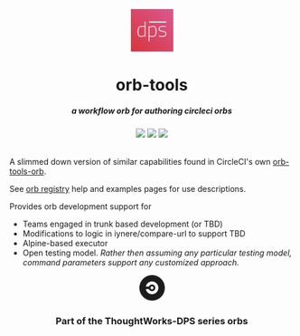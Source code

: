 <div align="center">
	<p>
		<img alt="CircleCI Logo" src="https://raw.githubusercontent.com/ThoughtWorks-DPS/orb-tools/master/dps.png?sanitize=true" width="75" />
	</p>
  <h1>orb-tools</h1>
  <h5>a workflow orb for authoring circleci orbs</h5>
  <a href="https://app.circleci.com/pipelines/github/feedyard/orb-tools"><img src="https://circleci.com/gh/feedyard/orb-tools.svg?style=shield"></a> <a href="https://circleci.com/orbs/registry/orb/feedyard/orb-tools"><img src="https://img.shields.io/badge/endpoint.svg?url=https://badges.circleci.io/orb/feedyard/orb-tools"></a> <a href="https://opensource.org/licenses/MIT"><img src="https://img.shields.io/badge/license-MIT-blue.svg"></a>
</div>
<br />

A slimmed down version of similar capabilities found in CircleCI's own [orb-tools-orb](https://github.com/CircleCI-Public/orb-tools-orb).  

See [orb registry](https://circleci.com/orbs/registry/orb/twdps/orb-tools) help and examples pages for use descriptions.

Provides orb development support for  

* Teams engaged in trunk based development (or TBD)
* Modifications to logic in iynere/compare-url to support TBD
* Alpine-based executor
* Open testing model. _Rather then assuming any particular testing model, command parameters support any customized approach._

<div align="center">
  <p>
		<img alt="CircleCI Logo" src="https://raw.githubusercontent.com/ThoughtWorks-DPS/orb-tools/master/circleci.svg?sanitize=true" width="45" />
	</p>
  <h3>Part of the ThoughtWorks-DPS series orbs</h3>
</div>
